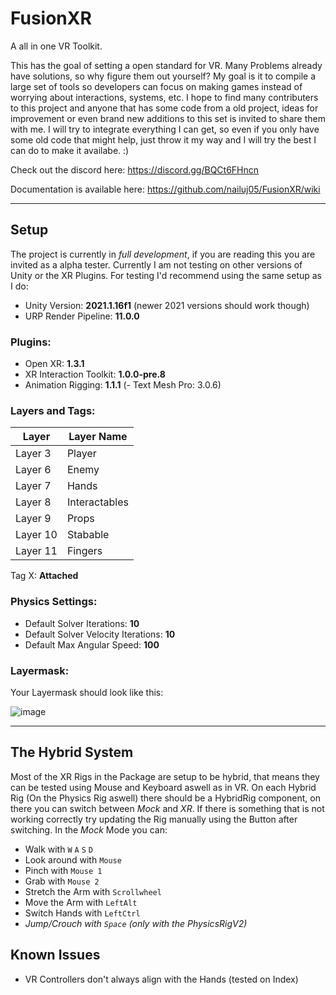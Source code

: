 # FusionXR
A all in one VR Toolkit.

This has the goal of setting a open standard for VR. Many Problems already have solutions, so why figure them out yourself?
My goal is it to compile a large set of tools so developers can focus on making games instead of worrying about interactions, systems, etc.
I hope to find many contributers to this project and anyone that has some code from a old project, ideas for improvement or even brand new additions to this set is invited to share them with me. I will try to integrate everything I can get, so even if you only have some old code that might help, just throw it my way and I will try the best I can do to make it availabe. :)

Check out the discord here:
https://discord.gg/BQCt6FHncn

Documentation is available here:
https://github.com/nailuj05/FusionXR/wiki

---

## Setup
The project is currently in *full development*, if you are reading this you are invited as a alpha tester. Currently I am not testing on other versions of Unity or the XR Plugins. 
For testing I'd recommend using the same setup as I do:
- Unity Version: **2021.1.16f1** (newer 2021 versions should work though)
- URP Render Pipeline: **11.0.0**

### Plugins:
- Open XR: **1.3.1**
- XR Interaction Toolkit: **1.0.0-pre.8**
- Animation Rigging: **1.1.1**
(- Text Mesh Pro: 3.0.6)

### Layers and Tags:
| Layer   | Layer Name   |
|---------|--------------|
| Layer 3 | Player       |
| Layer 6 | Enemy        |
| Layer 7 | Hands        |
| Layer 8 | Interactables|
| Layer 9 | Props        |
| Layer 10| Stabable     |
| Layer 11| Fingers      |

Tag X: **Attached**

### Physics Settings:
- Default Solver Iterations: **10**
- Default Solver Velocity Iterations: **10**
- Default Max Angular Speed: **100**

### Layermask:
Your Layermask should look like this:

![image](https://user-images.githubusercontent.com/57530068/158584303-d674ac52-b746-48bc-94c8-a5c84f103acf.png)

---

## The Hybrid System
Most of the XR Rigs in the Package are setup to be hybrid, that means they can be tested using Mouse and Keyboard aswell as in VR. On each Hybrid Rig (On the Physics Rig aswell) there should be a HybridRig component, on there you can switch between *Mock* and *XR*.
If there is something that is not working correctly try updating the Rig manually using the Button after switching.
In the *Mock* Mode you can:
- Walk with `W` `A` `S` `D`
- Look around with `Mouse`
- Pinch with `Mouse 1`
- Grab with `Mouse 2`
- Stretch the Arm with `Scrollwheel`
- Move the Arm with `LeftAlt`
- Switch Hands with `LeftCtrl`
- *Jump/Crouch with `Space` (only with the PhysicsRigV2)*

## Known Issues
- VR Controllers don't always align with the Hands (tested on Index)
